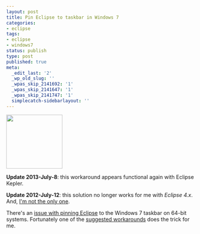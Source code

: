 ```yaml
---
layout: post
title: Pin Eclipse to taskbar in Windows 7
categories:
- eclipse
tags:
- eclipse
- windows7
status: publish
type: post
published: true
meta:
  _edit_last: '2'
  _wp_old_slug: ''
  _wpas_skip_2141692: '1'
  _wpas_skip_2141647: '1'
  _wpas_skip_2141747: '1'
  simplecatch-sidebarlayout: ''
---
```

<a href="http://www.smugmug.com/photos/958450986_d3i5D-L.png"><img class="alignright" title="screenshot" alt="" src="http://www.smugmug.com/photos/958450986_d3i5D-Th.png" width="150" height="144" /></a>

<strong>Update 2013-July-8</strong>: this workaround appears functional again with Eclipse Kepler.

<strong>Update 2012-July-12</strong>: this solution no longer works for me with <em>Eclipse 4.x</em>. And, <a href="http://stackoverflow.com/questions/11341713/having-problems-pinning-eclipse-juno-shortcut-to-windows-7-taskbar">I'm not th</a><a href="http://stackoverflow.com/questions/11341713/having-problems-pinning-eclipse-juno-shortcut-to-windows-7-taskbar">e only one</a>.

There's an <a href="https://bugs.eclipse.org/bugs/show_bug.cgi?id=314805">issue with pinning Eclipse</a> to the Windows 7 taskbar on 64-bit systems. Fortunately one of the <a href="https://bugs.eclipse.org/bugs/show_bug.cgi?id=314805#c21">suggested workarounds</a> does the trick for me.
